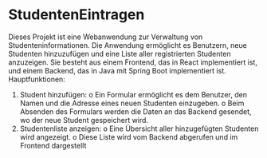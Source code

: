# StudentenEintragen

Dieses Projekt ist eine Webanwendung zur Verwaltung von Studenteninformationen. Die 
Anwendung ermöglicht es Benutzern, neue Studenten hinzuzufügen und eine Liste aller 
registrierten Studenten anzuzeigen. Sie besteht aus einem Frontend, das in React 
implementiert ist, und einem Backend, das in Java mit Spring Boot implementiert ist.
Hauptfunktionen:
1. Student hinzufügen:
o Ein Formular ermöglicht es dem Benutzer, den Namen und die Adresse 
eines neuen Studenten einzugeben.
o Beim Absenden des Formulars werden die Daten an das Backend 
gesendet, wo der neue Student gespeichert wird.
2. Studentenliste anzeigen:
o Eine Übersicht aller hinzugefügten Studenten wird angezeigt.
o Diese Liste wird vom Backend abgerufen und im Frontend dargestellt
